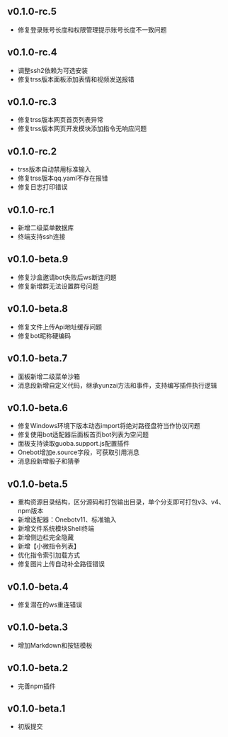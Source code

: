 ## v0.1.0-rc.5

- 修复登录账号长度和权限管理提示账号长度不一致问题

## v0.1.0-rc.4

- 调整ssh2依赖为可选安装
- 修复trss版本面板添加表情和视频发送报错

## v0.1.0-rc.3

- 修复trss版本网页首页列表异常
- 修复trss版本网页开发模块添加指令无响应问题

## v0.1.0-rc.2

- trss版本自动禁用标准输入
- 修复trss版本qq.yaml不存在报错
- 修复日志打印错误

## v0.1.0-rc.1

- 新增二级菜单数据库
- 终端支持ssh连接

## v0.1.0-beta.9

- 修复沙盒邀请bot失败后ws断连问题
- 修复新增群无法设置群号问题

## v0.1.0-beta.8

- 修复文件上传Api地址缓存问题
- 修复bot昵称硬编码

## v0.1.0-beta.7

- 面板新增二级菜单沙箱
- 消息段新增自定义代码，继承yunzai方法和事件，支持编写插件执行逻辑

## v0.1.0-beta.6

- 修复Windows环境下版本动态import将绝对路径盘符当作协议问题
- 修复使用bot适配器后面板首页bot列表为空问题
- 面板支持读取guoba.support.js配置插件
- Onebot增加e.source字段，可获取引用消息
- 消息段新增骰子和猜拳

## v0.1.0-beta.5

- 重构资源目录结构，区分源码和打包输出目录，单个分支即可打包v3、v4、npm版本
- 新增适配器：Onebotv11、标准输入
- 新增文件系统模块Shell终端
- 新增侧边栏完全隐藏
- 新增【小微指令列表】
- 优化指令索引加载方式
- 修复图片上传自动补全路径错误

## v0.1.0-beta.4

- 修复潜在的ws重连错误

## v0.1.0-beta.3

- 增加Markdown和按钮模板
  
## v0.1.0-beta.2

- 完善npm插件
  
## v0.1.0-beta.1

- 初版提交